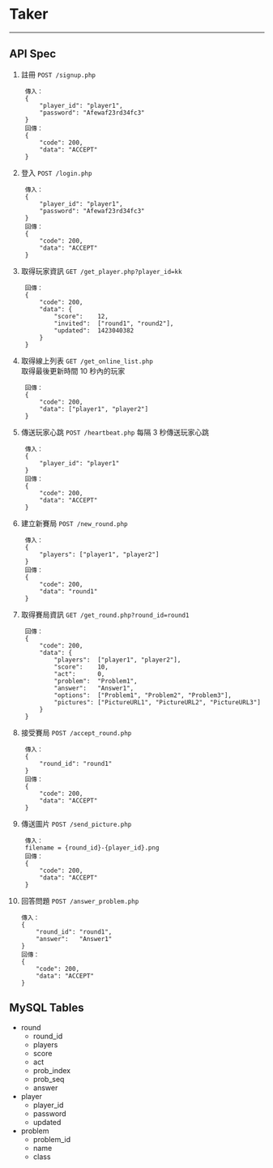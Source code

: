 # Taker
---
## API Spec
1. 註冊 `POST /signup.php`  

        傳入：
        {
            "player_id": "player1",
            "password": "Afewaf23rd34fc3"
        }
        回傳：
        {
            "code": 200,
            "data": "ACCEPT"
        }
        
2. 登入 `POST /login.php`

        傳入：
        {
            "player_id": "player1",
            "password": "Afewaf23rd34fc3"
        }
        回傳：
        {
            "code": 200,
            "data": "ACCEPT"
        }

3. 取得玩家資訊 `GET /get_player.php?player_id=kk`

        回傳：
        {
            "code": 200,
            "data": {
                "score":    12,
                "invited":  ["round1", "round2"],
                "updated":  1423040382
            }
        }

4. 取得線上列表 `GET /get_online_list.php`  
    取得最後更新時間 10 秒內的玩家

        回傳：
        {
            "code": 200,
            "data": ["player1", "player2"]
        }

5. 傳送玩家心跳 `POST /heartbeat.php`
    每隔 3 秒傳送玩家心跳

        傳入：
        {
            "player_id": "player1"
        }
        回傳：
        {
            "code": 200,
            "data": "ACCEPT"
        }

6. 建立新賽局   `POST /new_round.php`

        傳入：
        {
            "players": ["player1", "player2"]
        }
        回傳：
        {
            "code": 200,
            "data": "round1"
        }

7. 取得賽局資訊 `GET /get_round.php?round_id=round1`

        回傳：
        {
            "code": 200,
            "data": {
                "players":  ["player1", "player2"],
                "score":    10,
                "act":      0,
                "problem":  "Problem1",
                "answer":   "Answer1",
                "options":  ["Problem1", "Problem2", "Problem3"],
                "pictures": ["PictureURL1", "PictureURL2", "PictureURL3"]
            }
        }

8. 接受賽局 `POST /accept_round.php`

        傳入：
        {
            "round_id": "round1"
        }
        回傳：
        {
            "code": 200,
            "data": "ACCEPT"
        }

9. 傳送圖片    `POST /send_picture.php`

        傳入：
        filename = {round_id}-{player_id}.png
        回傳：
        {
            "code": 200,
            "data": "ACCEPT"
        }

10. 回答問題    `POST /answer_problem.php`

        傳入：
        {
            "round_id": "round1",
            "answer":   "Answer1"
        }
        回傳：
        {
            "code": 200,
            "data": "ACCEPT"
        }

## MySQL Tables
+ round
    + round_id
    + players
    + score
    + act
    + prob_index
    + prob_seq
    + answer
+ player
    + player_id
    + password
    + updated
+ problem
    + problem_id
    + name
    + class
